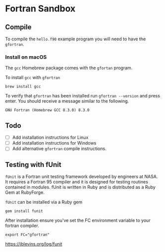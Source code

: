# Fortran Sandbox

## Compile
To compile the `hello.f90` example program you will need to have the
`gfortran`.

### Install on macOS
The `gcc` Homebrew package comes with the `gfortan` program.

To install `gcc` with `gfortran`

```
brew install gcc
```

To verify that `gfortran` has been installed run `gfortran --version` and
press enter. You should receive a message similar to the following.

```
GNU Fortran (Homebrew GCC 8.3.0) 8.3.0
```

## Todo

- [ ] Add installation instructions for Linux
- [ ] Add installation instructions for Windows
- [ ] Add alternative `gfortran` compile instructions.

## Testing with fUnit
`fUnit` is a Fortran unit testing framework developed by engineers at NASA. It 
requires a Fortran 95 compiler and it is designed for testing routines 
contained in modules. fUnit is written in Ruby and is distributed as a Ruby 
Gem at RubyForge.

`fUnit` can be installed via a Ruby gem
```
gem install funit
```

After installation ensure you've set the FC environment variable to your
fortran compiler.
```
export FC="gfortran"
```

https://jblevins.org/log/funit

